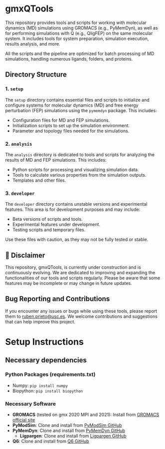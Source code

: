 # gmxQTools
This repository provides tools and scripts for working with molecular dynamics (MD) simulations using GROMACS (e.g., PyMemDyn), as well as for performing simulations with Q (e.g., QligFEP) on the same molecular system. It includes tools for system preparation, simulation execution, results analysis, and more.

All the scripts and the pipeline are optimized for batch processing of MD simulations, handling numerous ligands, folders, and proteins.

## Directory Structure

### 1. `setup`
The `setup` directory contains essential files and scripts to initialize and configure systems for molecular dynamics (MD) and free energy perturbation (FEP) simulations using the `pymemdyn` package. This includes:

- Configuration files for MD and FEP simulations.
- Initialization scripts to set up the simulation environment.
- Parameter and topology files needed for the simulations.

### 2. `analysis`
The `analysis` directory is dedicated to tools and scripts for analyzing the results of MD and FEP simulations. This includes:

- Python scripts for processing and visualizing simulation data.
- Tools to calculate various properties from the simulation outputs.
- Templates and other files.

### 3. `developer`
The `developer` directory contains unstable versions and experimental features. This area is for development purposes and may include:

- Beta versions of scripts and tools.
- Experimental features under development.
- Testing scripts and temporary files.

Use these files with caution, as they may not be fully tested or stable.

## :construction: Disclaimer
This repository, gmxQTools, is currently under construction and is continuously evolving. We are dedicated to improving and expanding the functionalities of our tools and scripts regularly. Please be aware that some features may be incomplete or may change in future updates.

## Bug Reporting and Contributions
If you encounter any issues or bugs while using these tools, please report them to ruben.prieto@usc.es. We welcome contributions and suggestions that can help improve this project.

# Setup Instructions

## Necessary dependencies

### Python Packages (requirements.txt)
- Numpy: `pip install numpy`
- Biopython: `pip install biopython`

### Necessary Software
- **GROMACS** (tested on gmx 2020 MPI and 2021): Install from [GROMACS official site](http://www.gromacs.org/)
- **PyModSim**: Clone and install from [PyModSim GitHub](https://github.com/GPCR-ModSim/pymodsim)
- **PyMemDyn**: Clone and install from [PyMemDyn GitHub](https://github.com/GPCR-ModSim/pymemdyn)
  - **Ligpargen**: Clone and install from [Ligpargen GitHub](https://github.com/Isra3l/ligpargen)
- **Q6**: Clone and install from [Q6 GitHub](https://github.com/esguerra/Q6)